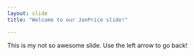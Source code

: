 ```yaml
---
layout: slide
title: "Welcome to our JanPrice slide!"

---
```

This is my not so awesome slide.
Use the left arrow to go back!
